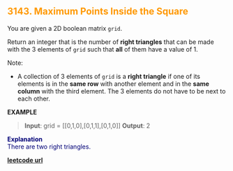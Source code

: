 <h2 style="color:#F90;">3143. Maximum Points Inside the Square</h2>

You are given a 2D boolean matrix `grid`.

Return an integer that is the number of **right triangles** that can be made with the 3 elements of `grid` such that **all** of them have a value of 1.

Note:

* A collection of 3 elements of `grid` is a **right triangle** if one of its elements is in the **same row** with another element and in the **same column** with the third element. The 3 elements do not have to be next to each other.

**EXAMPLE**
>**Input**: grid = \[[0,1,0],[0,1,1],[0,1,0]]
**Output**: 2
<p style="color:#007;">
<b>Explanation</b><br>
There are two right triangles.
</p>

**[leetcode url](https://leetcode.com/problems/right-triangles/description/)**